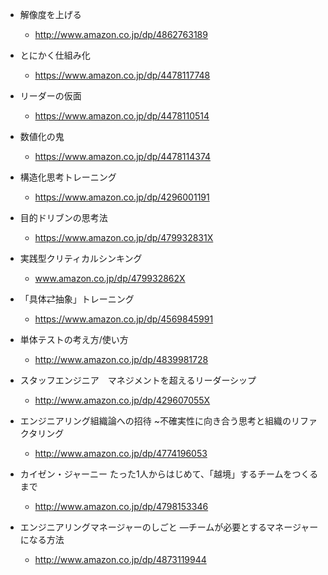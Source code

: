 - 解像度を上げる
    - http://www.amazon.co.jp/dp/4862763189
- とにかく仕組み化
    - https://www.amazon.co.jp/dp/4478117748
- リーダーの仮面
    - https://www.amazon.co.jp/dp/4478110514
- 数値化の鬼
    - https://www.amazon.co.jp/dp/4478114374
- 構造化思考トレーニング
    - https://www.amazon.co.jp/dp/4296001191
- 目的ドリブンの思考法
    - https://www.amazon.co.jp/dp/479932831X
- 実践型クリティカルシンキング
    - www.amazon.co.jp/dp/479932862X
- 「具体⇄抽象」トレーニング
    - https://www.amazon.co.jp/dp/4569845991


- 単体テストの考え方/使い方
    - http://www.amazon.co.jp/dp/4839981728

- スタッフエンジニア　マネジメントを超えるリーダーシップ
    - http://www.amazon.co.jp/dp/429607055X

- エンジニアリング組織論への招待 ~不確実性に向き合う思考と組織のリファクタリング
    - http://www.amazon.co.jp/dp/4774196053

- カイゼン・ジャーニー たった1人からはじめて、「越境」するチームをつくるまで
    - http://www.amazon.co.jp/dp/4798153346

- エンジニアリングマネージャーのしごと ―チームが必要とするマネージャーになる方法
    - http://www.amazon.co.jp/dp/4873119944
